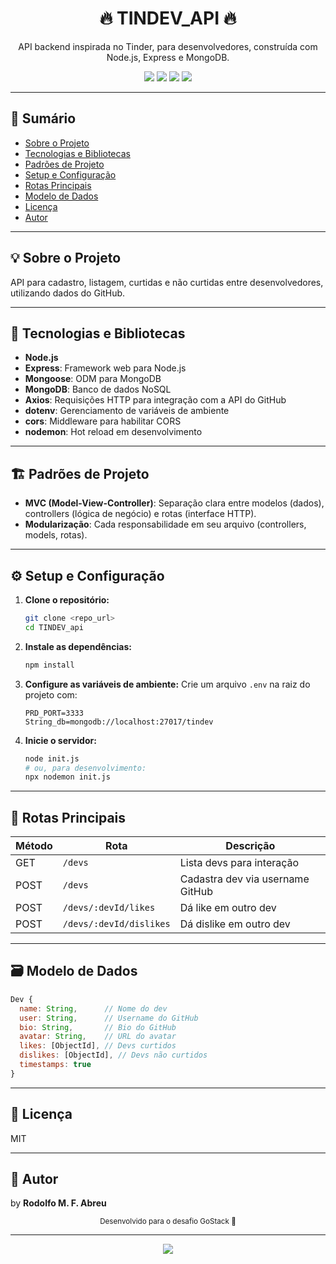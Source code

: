 <div align="center">
  <h1>🔥 TINDEV_API 🔥</h1>
  <p>API backend inspirada no Tinder, para desenvolvedores, construída com Node.js, Express e MongoDB.</p>
  <p>
    <img src="https://img.shields.io/badge/license-MIT-green.svg" />
    <img src="https://img.shields.io/badge/node-%3E%3D10.0.0-brightgreen" />
    <img src="https://img.shields.io/badge/express-4.17.1-blue" />
    <img src="https://img.shields.io/badge/mongoose-5.6.8-blue" />
  </p>
</div>

---

## 📑 Sumário
- [Sobre o Projeto](#sobre-o-projeto)
- [Tecnologias e Bibliotecas](#tecnologias-e-bibliotecas)
- [Padrões de Projeto](#padrões-de-projeto)
- [Setup e Configuração](#setup-e-configuração)
- [Rotas Principais](#rotas-principais)
- [Modelo de Dados](#modelo-de-dados)
- [Licença](#licença)
- [Autor](#-autor)

---

## 💡 Sobre o Projeto
API para cadastro, listagem, curtidas e não curtidas entre desenvolvedores, utilizando dados do GitHub.

---

## 🚀 Tecnologias e Bibliotecas
- **Node.js**
- **Express**: Framework web para Node.js
- **Mongoose**: ODM para MongoDB
- **MongoDB**: Banco de dados NoSQL
- **Axios**: Requisições HTTP para integração com a API do GitHub
- **dotenv**: Gerenciamento de variáveis de ambiente
- **cors**: Middleware para habilitar CORS
- **nodemon**: Hot reload em desenvolvimento

---

## 🏗️ Padrões de Projeto
- **MVC (Model-View-Controller)**: Separação clara entre modelos (dados), controllers (lógica de negócio) e rotas (interface HTTP).
- **Modularização**: Cada responsabilidade em seu arquivo (controllers, models, rotas).

---

## ⚙️ Setup e Configuração
1. **Clone o repositório:**
   ```bash
   git clone <repo_url>
   cd TINDEV_api
   ```
2. **Instale as dependências:**
   ```bash
   npm install
   ```
3. **Configure as variáveis de ambiente:**
   Crie um arquivo `.env` na raiz do projeto com:
   ```env
   PRD_PORT=3333
   String_db=mongodb://localhost:27017/tindev
   ```
4. **Inicie o servidor:**
   ```bash
   node init.js
   # ou, para desenvolvimento:
   npx nodemon init.js
   ```

---

## 📡 Rotas Principais
| Método | Rota                        | Descrição                        |
|--------|-----------------------------|----------------------------------|
| GET    | `/devs`                     | Lista devs para interação        |
| POST   | `/devs`                     | Cadastra dev via username GitHub |
| POST   | `/devs/:devId/likes`        | Dá like em outro dev             |
| POST   | `/devs/:devId/dislikes`     | Dá dislike em outro dev          |

---

## 🗃️ Modelo de Dados
```js
Dev {
  name: String,      // Nome do dev
  user: String,      // Username do GitHub
  bio: String,       // Bio do GitHub
  avatar: String,    // URL do avatar
  likes: [ObjectId], // Devs curtidos
  dislikes: [ObjectId], // Devs não curtidos
  timestamps: true
}
```

---

## 📝 Licença
MIT

---
## 👤 Autor
by **Rodolfo M. F. Abreu**
<p align="center">
  <sub>Desenvolvido para o desafio GoStack 🚀</sub>
</p>

---

<p align="center">
  <img src="https://img.shields.io/badge/Feito%20com%20%E2%9D%A4%20por-Rocketseat-blueviolet" />
</p>


